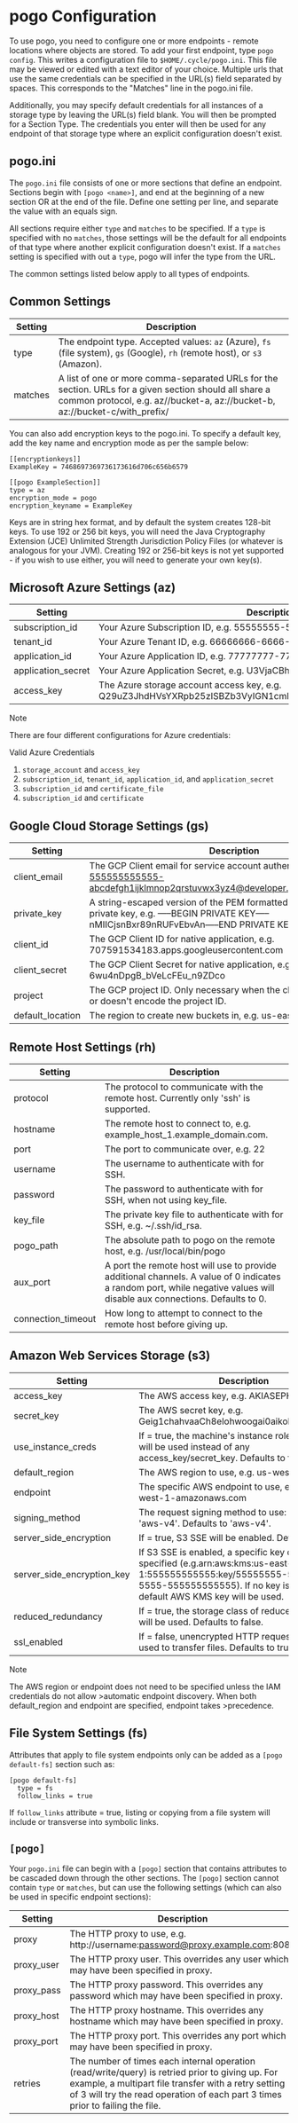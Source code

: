 # pogo Configuration

To use pogo, you need to configure one or more endpoints - remote
locations where objects are stored. To add your first endpoint, type
`pogo config`. This writes a configuration file to
`$HOME/.cycle/pogo.ini`. This file may be viewed or edited with a text
editor of your choice. Multiple urls that use the same credentials can
be specified in the URL(s) field separated by spaces. This corresponds
to the "Matches" line in the pogo.ini file.

Additionally, you may specify default credentials for all instances of a
storage type by leaving the URL(s) field blank. You will then be
prompted for a Section Type. The credentials you enter will then be used
for any endpoint of that storage type where an explicit configuration
doesn't exist.

## pogo.ini

The `pogo.ini` file consists of one or more sections that define an
endpoint. Sections begin with `[pogo <name>]`, and end at the beginning
of a new section OR at the end of the file. Define one setting per line,
and separate the value with an equals sign.

All sections require either `type` and `matches` to be specified. If a
`type` is specified with no `matches`, those settings will be the
default for all endpoints of that type where another explicit
configuration doesn't exist. If a `matches` setting is specified with
out a `type`, pogo will infer the type from the URL.

The common settings listed below apply to all types of endpoints.

## Common Settings

| Setting     | Description                                                                                                                                                                                                                                |
| ----------- | ------------------------------------------------------------------------------------------------------------------------------------------------------------------------------------------------------------------------------------------ |
| type        | The endpoint type. Accepted values: `az` (Azure), `fs` (file system), `gs` (Google), `rh` (remote host), or `s3` (Amazon).                                                                                                                 |
| matches     | A list of one or more comma-separated URLs for the section. URLs for a given section should all share a common protocol, e.g. az//bucket-a, az://bucket-b, az://bucket-c/with_prefix/                                                      |

You can also add encryption keys to the pogo.ini. To specify a default
key, add the key name and encryption mode as per the sample below:

    [[encryptionkeys]]
    ExampleKey = 7468697369736173616d706c656b6579

    [[pogo ExampleSection]]
    type = az
    encryption_mode = pogo
    encryption_keyname = ExampleKey

Keys are in string hex format, and by default the system creates 128-bit
keys. To use 192 or 256 bit keys, you will need the Java Cryptography
Extension (JCE) Unlimited Strength Jurisdiction Policy Files (or
whatever is analogous for your JVM). Creating 192 or 256-bit keys is not
yet supported - if you wish to use either, you will need to generate
your own key(s).

## Microsoft Azure Settings (az)

| Setting             | Description                                                                                                                                                                                                   |
| ------------------- | ------------------------------------------------------------------------------------------------------------------------------------------------------------------------------------------------------------- |
| subscription_id     | Your Azure Subscription ID, e.g. 55555555-5555-5555-5555-555555555555                                                                                                                                         |
| tenant_id           | Your Azure Tenant ID, e.g. 66666666-6666-6666-6666-666666666666                                                                                                                                               |
| application_id      | Your Azure Application ID, e.g. 77777777-7777-7777-7777-777777777777                                                                                                                                          |
| application_secret  | Your Azure Application Secret, e.g. U3VjaCBhbiBpbnF1aXNpdGl2ZSBtaW5kIQ==                                                                                                                                      |
| access_key          | The Azure storage account access key, e.g. Q29uZ3JhdHVsYXRpb25zISBZb3VyIGN1cmlvc2l0eSBrbm93cyBubyBib3VuZHMh                                                                                                   |

>[!Note]
>There are four different configurations for Azure credentials:

Valid Azure Credentials

1.  `storage_account` and `access_key`
2.  `subscription_id`, `tenant_id`, `application_id`, and
    `application_secret`
3.  `subscription_id` and `certificate_file`
4.  `subscription_id` and `certificate`

## Google Cloud Storage Settings (gs)

| Setting           | Description                                                                                                                                      |
| ----------------- | ------------------------------------------------------------------------------------------------------------------------------------------------ |
| client_email      | The GCP Client email for service account authentication, e.g. 555555555555-abcdefgh1ijklmnop2qrstuvwx3yz4@developer.gserviceaccount.com          |
| private_key       | A string-escaped version of the PEM formatted service account private key, e.g. —–BEGIN PRIVATE KEY—–nMIICjsnBxr89nRUFvEbvAn—–END PRIVATE KEY—–n |
| client_id         | The GCP Client ID for native application, e.g. 707591534183.apps.googleusercontent.com                                                           |
| client_secret     | The GCP Client Secret for native application, e.g. 6wu4nDpgB_bVeLcFEu_n9ZDco                                                                     |
| project           | The GCP project ID. Only necessary when the client_email is absent or doesn't encode the project ID.                                             |
| default_location  | The region to create new buckets in, e.g. us-east1.                                                                                              |

## Remote Host Settings (rh)

| Setting             | Description                                                                                                                                                              |
| ------------------- | ------------------------------------------------------------------------------------------------------------------------------------------------------------------------ |
| protocol            | The protocol to communicate with the remote host. Currently only 'ssh' is supported.                                                                                     |
| hostname            | The remote host to connect to, e.g. example_host_1.example_domain.com.                                                                                                   |
| port                | The port to communicate over, e.g. 22                                                                                                                                    |
| username            | The username to authenticate with for SSH.                                                                                                                               |
| password            | The password to authenticate with for SSH, when not using key_file.                                                                                                      |
| key_file            | The private key file to authenticate with for SSH, e.g. ~/.ssh/id_rsa.                                                                                                   |
| pogo_path           | The absolute path to pogo on the remote host, e.g. /usr/local/bin/pogo                                                                                                   |
| aux_port            | A port the remote host will use to provide additional channels. A value of 0 indicates a random port, while negative values will disable aux connections. Defaults to 0. |
| connection_timeout  | How long to attempt to connect to the remote host before giving up.                                                                                                      |

## Amazon Web Services Storage (s3)

| Setting                       | Description                                                                                                                                                                                            |
| ----------------------------- | ------------------------------------------------------------------------------------------------------------------------------------------------------------------------------------------------------ |
| access_key                    | The AWS access key, e.g. AKIASEPHIAISACAR                                                                                                                                                              |
| secret_key                    | The AWS secret key, e.g. Geig1chahvaaCh8elohwoogai0aikohW7zek5quoh                                                                                                                                     |
| use_instance_creds            | If = true, the machine's instance role credentials will be used instead of any access_key/secret_key. Defaults to false.                                                                               |
| default_region                | The AWS region to use, e.g. us-west-1                                                                                                                                                                  |
| endpoint                      | The specific AWS endpoint to use, e.g. s3-us-west-1-amazonaws.com                                                                                                                                      |
| signing_method                | The request signing method to use: 'aws-v2' or 'aws-v4'. Defaults to 'aws-v4'.                                                                                                                         |
| server_side_encryption        | If = true, S3 SSE will be enabled. Defaults to false.                                                                                                                                                  |
| server_side_encryption_key    | If S3 SSE is enabled, a specific key can be specified (e.g.arn:aws:kms:us-east-1:555555555555:key/55555555-5555-5555-5555-555555555555). If no key is specified, the default AWS KMS key will be used. |
| reduced_redundancy            | If = true, the storage class of reduced redundancy will be used. Defaults to false.                                                                                                                    |
| ssl_enabled                   | If = false, unencrypted HTTP requests will be used to transfer files. Defaults to true.                                                                                                                |

  >[!Note]
  >The AWS region or endpoint does not need to be specified unless the IAM credentials do not allow >automatic endpoint discovery. When both default_region and endpoint are specified, endpoint takes >precedence.

## File System Settings (fs)

Attributes that apply to file system endpoints only can be added as a
`[pogo default-fs]` section such as:

    [pogo default-fs]
      type = fs
      follow_links = true

If `follow_links` attribute = true, listing or copying from a file
system will include or transverse into symbolic links.

## `[pogo]`

Your `pogo.ini` file can begin with a `[pogo]` section that contains
attributes to be cascaded down through the other sections. The `[pogo]`
section cannot contain `type` or `matches`, but can use the following
settings (which can also be used in specific endpoint sections):

| Setting     | Description                                                                                                                                                                                                                                |
| ----------- | ------------------------------------------------------------------------------------------------------------------------------------------------------------------------------------------------------------------------------------------ |
| proxy       | The HTTP proxy to use, e.g. http://username:password@proxy.example.com:8080                                                                                                                                                                |
| proxy_user  | The HTTP proxy user. This overrides any user which may have been specified in proxy.                                                                                                                                                       |
| proxy_pass  | The HTTP proxy password. This overrides any password which may have been specified in proxy.                                                                                                                                               |
| proxy_host  | The HTTP proxy hostname. This overrides any hostname which may have been specified in proxy.                                                                                                                                               |
| proxy_port  | The HTTP proxy port. This overrides any port which may have been specified in proxy.                                                                                                                                                       |
| retries     | The number of times each internal operation (read/write/query) is retried prior to giving up. For example, a multipart file transfer with a retry setting of 3 will try the read operation of each part 3 times prior to failing the file. |

